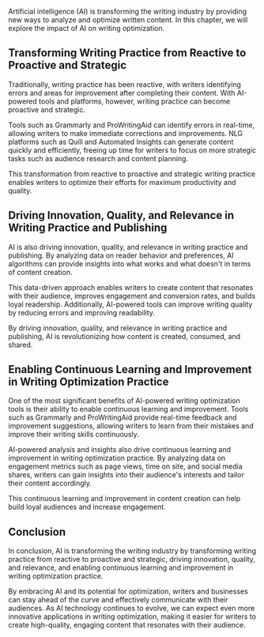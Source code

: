 
Artificial intelligence (AI) is transforming the writing industry by providing new ways to analyze and optimize written content. In this chapter, we will explore the impact of AI on writing optimization.

Transforming Writing Practice from Reactive to Proactive and Strategic
----------------------------------------------------------------------

Traditionally, writing practice has been reactive, with writers identifying errors and areas for improvement after completing their content. With AI-powered tools and platforms, however, writing practice can become proactive and strategic.

Tools such as Grammarly and ProWritingAid can identify errors in real-time, allowing writers to make immediate corrections and improvements. NLG platforms such as Quill and Automated Insights can generate content quickly and efficiently, freeing up time for writers to focus on more strategic tasks such as audience research and content planning.

This transformation from reactive to proactive and strategic writing practice enables writers to optimize their efforts for maximum productivity and quality.

Driving Innovation, Quality, and Relevance in Writing Practice and Publishing
-----------------------------------------------------------------------------

AI is also driving innovation, quality, and relevance in writing practice and publishing. By analyzing data on reader behavior and preferences, AI algorithms can provide insights into what works and what doesn't in terms of content creation.

This data-driven approach enables writers to create content that resonates with their audience, improves engagement and conversion rates, and builds loyal readership. Additionally, AI-powered tools can improve writing quality by reducing errors and improving readability.

By driving innovation, quality, and relevance in writing practice and publishing, AI is revolutionizing how content is created, consumed, and shared.

Enabling Continuous Learning and Improvement in Writing Optimization Practice
-----------------------------------------------------------------------------

One of the most significant benefits of AI-powered writing optimization tools is their ability to enable continuous learning and improvement. Tools such as Grammarly and ProWritingAid provide real-time feedback and improvement suggestions, allowing writers to learn from their mistakes and improve their writing skills continuously.

AI-powered analysis and insights also drive continuous learning and improvement in writing optimization practice. By analyzing data on engagement metrics such as page views, time on site, and social media shares, writers can gain insights into their audience's interests and tailor their content accordingly.

This continuous learning and improvement in content creation can help build loyal audiences and increase engagement.

Conclusion
----------

In conclusion, AI is transforming the writing industry by transforming writing practice from reactive to proactive and strategic, driving innovation, quality, and relevance, and enabling continuous learning and improvement in writing optimization practice.

By embracing AI and its potential for optimization, writers and businesses can stay ahead of the curve and effectively communicate with their audiences. As AI technology continues to evolve, we can expect even more innovative applications in writing optimization, making it easier for writers to create high-quality, engaging content that resonates with their audience.
